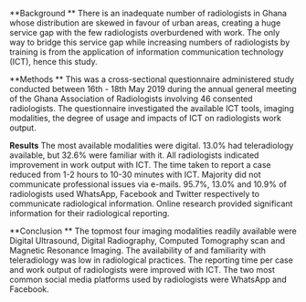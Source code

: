 **Background **
There is an inadequate number of radiologists in Ghana whose distribution are skewed in favour of urban areas, creating a huge service gap with the few radiologists
overburdened with work. The only way to bridge this service gap while increasing numbers of radiologists by training is from the application of information 
communication technology (ICT), hence this study. 

**Methods **
This was a cross-sectional questionnaire administered study conducted between 16th - 18th May 2019 during the annual general meeting of the Ghana Association 
of Radiologists involving 46 consented radiologists. The questionnaire investigated the available ICT tools, imaging modalities, the degree of usage and impacts
of ICT on radiologists work output. 

**Results**
The most available modalities were digital. 13.0% had teleradiology available, but 32.6% were familiar with it. All radiologists indicated improvement in 
work output with ICT. The time taken to report a case reduced from 1-2 hours to 10-30 minutes with ICT. Majority did not communicate professional issues via e-mails. 
95.7%, 13.0% and 10.9% of radiologists used WhatsApp, Facebook and Twitter respectively to communicate radiological information. Online research provided significant 
information for their radiological reporting. 

**Conclusion **
The topmost four imaging modalities readily available were Digital Ultrasound, Digital Radiography, Computed Tomography scan and Magnetic Resonance Imaging. 
The availability of and familiarity with teleradiology was low in radiological practices. The reporting time per case and work output of radiologists were 
improved with ICT. The two most common social media platforms used by radiologists were WhatsApp and Facebook.
